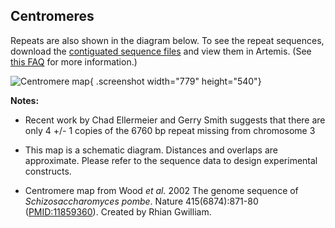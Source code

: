 ## Centromeres

Repeats are also shown in the diagram below. To see the repeat
sequences, download the
[contiguated sequence files](${base_url}/latest_release/genome_sequence_and_features/artemis_contigs/)
and view them in Artemis. (See
[this FAQ](/faq/is-there-an-equivalent-to-the-artemis-java-applet-in-pombase) for more
information.)

![Centromere map](assets/centromeremapping.gif){ .screenshot width="779" height="540"}

**Notes:**

  - Recent work by Chad Ellermeier and Gerry Smith suggests that
    there are only 4 +/- 1 copies of the 6760 bp repeat missing from
    chromosome 3

  - This map is a schematic diagram. Distances and overlaps are
    approximate. Please refer to the sequence data to design experimental
    constructs.

  - Centromere map from  Wood *et al.* 2002 The genome sequence of *Schizosaccharomyces pombe*.
    Nature 415(6874):871-80 ([PMID:11859360](http://www.ncbi.nlm.nih.gov/pubmed/11859360)). Created by Rhian Gwilliam.

[cen1]: https://www.pombase.org/jbrowse/?loc=I%3A3753680..3789414&tracks=DNA%2CForward%20strand%20features%2CReverse%20strand%20features&highlight=
[cen2]: https://www.pombase.org/jbrowse/?loc=II%3A1602261..1644744&tracks=DNA%2CForward%20strand%20features%2CReverse%20strand%20features&highlight=
[cen3]: https://www.pombase.org/jbrowse/?loc=III%3A1070899..1136998&tracks=DNA%2CForward%20strand%20features%2CReverse%20strand%20features&highlight=

